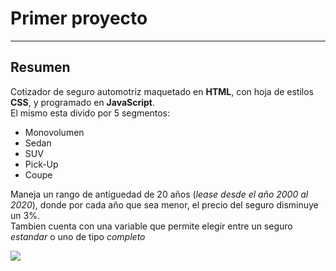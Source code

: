 # Primer proyecto  
*********

## Resumen


Cotizador de seguro automotriz maquetado en **HTML**, con hoja de estilos **CSS**, y programado en **JavaScript**.  
El mismo esta divido por 5 segmentos:   
+ Monovolumen  
+ Sedan
+ SUV  
+ Pick-Up
+ Coupe  

Maneja un rango de antiguedad de 20 años (*lease desde el año 2000 al 2020*), donde por cada año que sea menor, el precio del seguro disminuye un 3%.  
Tambien cuenta con una variable que permite elegir entre un seguro *estandar* o uno de tipo *completo*

![](Desktop/prueba.png)
